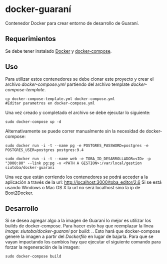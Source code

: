 # docker-guaraní
Contenedor Docker para crear entorno de desarrollo de Guaraní.

## Requerimientos
Se debe tener instalado [Docker](https://docs.docker.com/installation/) y [docker-compose](https://docs.docker.com/compose/install/).

## Uso
Para utilizar estos contenedores se debe clonar este proyecto y crear el archivo *docker-compose.yml* partiendo del archivo
template *docker-compose-template*.
```
cp docker-compose-template.yml docker-compose.yml
#Editar parametros en docker-compose.yml
```
Una vez creado y completado el archivo se debe ejecutar lo siguiente:

```
sudo docker-compose up -d
```

Alternativamente se puede correr manualmente sin la necesidad de docker-compose:

```
sudo docker run -i -t --name pg -e POSTGRES_PASSWORD=postgres -e POSTGRES_USER=postgres postgres:9.4
```

```
sudo docker run -i -t --name web -e TOBA_ID_DESARROLLADOR=<ID> -p "3000:80" --link pg:pg -v <PATH A GESTION>:/var/local/gestion siutoba/docker-guarani
```

Una vez que están corriendo los contenedores se podrá acceder a la aplicación a través de la url: [http://localhost:3000/toba_editor/2.6](http://localhost:3000/toba_editor/2.6)
Si se está usando Windows o Mac OS X la url no será localhost sino la ip de Boot2Docker.

## Desarrollo
Si se desea agregar algo a la imagen de Guaraní lo mejor es utilizar los builds de docker-compose. Para hacer esto hay que
reemplazar la línea *image: siutoba/docker-guarani* por *build: .*. Esto hará que docker-compose genere la imagen a partir
del *Dockerfile* en lugar de bajarla. Para que se vayan impactando los cambios hay que ejecutar el siguiente comando para
forzar la regeneración de la imagen:

```
sudo docker-compose build
```
